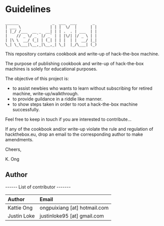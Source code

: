 # Guidelines 

```
______               _  ___  ___       _ 
| ___ \             | | |  \/  |      | |
| |_/ /___  __ _  __| | | .  . | ___  | |
|    // _ \/ _` |/ _` | | |\/| |/ _ \ | |
| |\ \  __/ (_| | (_| | | |  | |  __/ |_|
\_| \_\___|\__,_|\__,_| \_|  |_/\___| (_)

```

                                         
This repository contains cookbook and write-up of hack-the-box machine.

The purpose of publishing cookbook and write-up of hack-the-box machines is solely for educational purposes. 

The objective of this project is: 
 - to assist newbies who wants to learn without subscribing for retired machine, write-up/walkthrough. 
 - to provide guildance in a riddle like manner.   
 - to show steps taken in order to root a hack-the-box machine successfully.    
 
Feel free to keep in touch if you are interested to contribute... 

If any of the cookbook and/or write-up violate the rule and regulation of hackthebox.eu, drop an email to the corresponding author to make amendments.

Cheers, 

K. Ong 


## Author 

 ------ List of contributor -------

  | Author     | Email                        |
  | :---       |:---                          |  
  |Kattie Ong  | ongpuixiang [at] hotmail.com | 
  |Justin Loke | justinloke95 [at] gmail.com  | 
